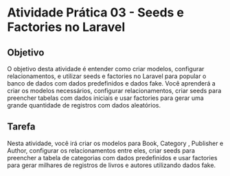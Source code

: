 # Atividade Prática 03 - Seeds e Factories no Laravel

## Objetivo

O objetivo desta atividade é entender como criar modelos, configurar relacionamentos, e utilizar seeds e factories no Laravel para popular o banco de dados com dados predefinidos e dados fake. Você aprenderá a criar os modelos necessários, configurar relacionamentos, criar seeds para preencher tabelas com dados iniciais e usar factories para gerar uma grande quantidade de registros com dados aleatórios.


## Tarefa

Nesta atividade, você irá criar os modelos para Book, Category , Publisher e Author, configurar os relacionamentos entre eles, criar seeds para preencher a tabela de categorias com dados predefinidos e usar factories para gerar milhares de registros de livros e autores utilizando dados fake.
